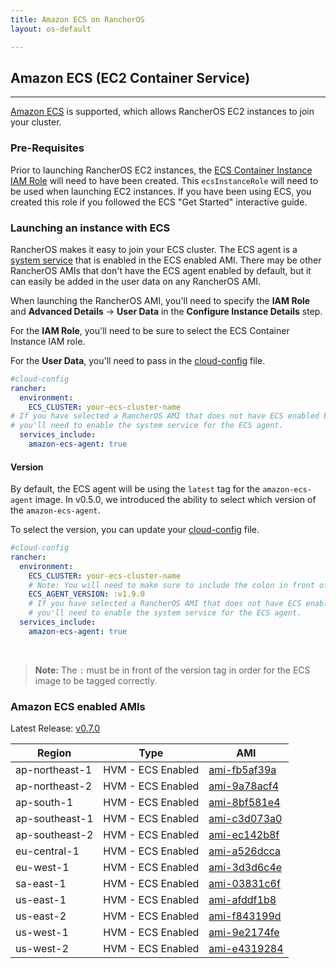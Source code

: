 ```yaml
---
title: Amazon ECS on RancherOS
layout: os-default

---
```


## Amazon ECS (EC2 Container Service)
---

[Amazon ECS](https://aws.amazon.com/ecs/) is supported, which allows RancherOS EC2 instances to join your cluster.

### Pre-Requisites

Prior to launching RancherOS EC2 instances, the [ECS Container Instance IAM Role](http://docs.aws.amazon.com/AmazonECS/latest/developerguide/instance_IAM_role.html) will need to have been created. This `ecsInstanceRole` will need to be used when launching EC2 instances. If you have been using ECS, you created this role if you followed the ECS "Get Started" interactive guide.

### Launching an instance with ECS

RancherOS makes it easy to join your ECS cluster. The ECS agent is a [system service]({{site.baseurl}}/os/system-services/adding-system-services/) that is enabled in the ECS enabled AMI. There may be other RancherOS AMIs that don't have the ECS agent enabled by default, but it can easily be added in the user data on any RancherOS AMI.

When launching the RancherOS AMI, you'll need to specify the **IAM Role** and **Advanced Details** -> **User Data** in the **Configure Instance Details** step.

For the **IAM Role**, you'll need to be sure to select the ECS Container Instance IAM role.

For the **User Data**, you'll need to pass in the [cloud-config]({{site.baseurl}}/os/configuration/#cloud-config) file.

```yaml
#cloud-config
rancher:
  environment:
    ECS_CLUSTER: your-ecs-cluster-name
# If you have selected a RancherOS AMI that does not have ECS enabled by default,
# you'll need to enable the system service for the ECS agent.
  services_include:
    amazon-ecs-agent: true
```

#### Version

By default, the ECS agent will be using the `latest` tag for the `amazon-ecs-agent` image. In v0.5.0, we introduced the ability to select which version of the `amazon-ecs-agent`.

To select the version, you can update your [cloud-config]({{site.baseurl}}/os/configuration/#cloud-config) file.

```yaml
#cloud-config
rancher:
  environment:
    ECS_CLUSTER: your-ecs-cluster-name
    # Note: You will need to make sure to include the colon in front of the version.
    ECS_AGENT_VERSION: :v1.9.0
    # If you have selected a RancherOS AMI that does not have ECS enabled by default,
    # you'll need to enable the system service for the ECS agent.
  services_include:
    amazon-ecs-agent: true
```

<br>

> **Note:** The `:` must be in front of the version tag in order for the ECS image to be tagged correctly.

### Amazon ECS enabled AMIs

Latest Release: [v0.7.0](https://github.com/rancher/os/releases/tag/v0.7.0)

Region | Type | AMI
---|--- | ---
ap-northeast-1 | HVM - ECS Enabled |  [ami-fb5af39a](https://console.aws.amazon.com/ec2/home?region=ap-northeast-1#launchInstanceWizard:ami=ami-fb5af39a)
ap-northeast-2 | HVM - ECS Enabled |  [ami-9a78acf4](https://console.aws.amazon.com/ec2/home?region=ap-northeast-2#launchInstanceWizard:ami=ami-9a78acf4)
ap-south-1 | HVM - ECS Enabled |  [ami-8bf581e4](https://console.aws.amazon.com/ec2/home?region=ap-south-1#launchInstanceWizard:ami=ami-8bf581e4)
ap-southeast-1 | HVM - ECS Enabled |  [ami-c3d073a0](https://console.aws.amazon.com/ec2/home?region=ap-southeast-1#launchInstanceWizard:ami=ami-c3d073a0)
ap-southeast-2 | HVM - ECS Enabled |  [ami-ec142b8f](https://console.aws.amazon.com/ec2/home?region=ap-southeast-2#launchInstanceWizard:ami=ami-ec142b8f)
eu-central-1 | HVM - ECS Enabled |  [ami-a526dcca](https://console.aws.amazon.com/ec2/home?region=eu-central-1#launchInstanceWizard:ami=ami-a526dcca)
eu-west-1 | HVM - ECS Enabled |  [ami-3d3d6c4e](https://console.aws.amazon.com/ec2/home?region=eu-west-1#launchInstanceWizard:ami=ami-3d3d6c4e)
sa-east-1 | HVM - ECS Enabled |  [ami-03831c6f](https://console.aws.amazon.com/ec2/home?region=sa-east-1#launchInstanceWizard:ami=ami-03831c6f)
us-east-1 | HVM - ECS Enabled |  [ami-afddf1b8](https://console.aws.amazon.com/ec2/home?region=us-east-1#launchInstanceWizard:ami=ami-afddf1b8)
us-east-2 | HVM - ECS Enabled |  [ami-f843199d](https://console.aws.amazon.com/ec2/home?region=us-east-2#launchInstanceWizard:ami=ami-f843199d)
us-west-1 | HVM - ECS Enabled |  [ami-9e2174fe](https://console.aws.amazon.com/ec2/home?region=us-west-1#launchInstanceWizard:ami=ami-9e2174fe)
us-west-2 | HVM - ECS Enabled |  [ami-e4319284](https://console.aws.amazon.com/ec2/home?region=us-west-2#launchInstanceWizard:ami=ami-e4319284)
